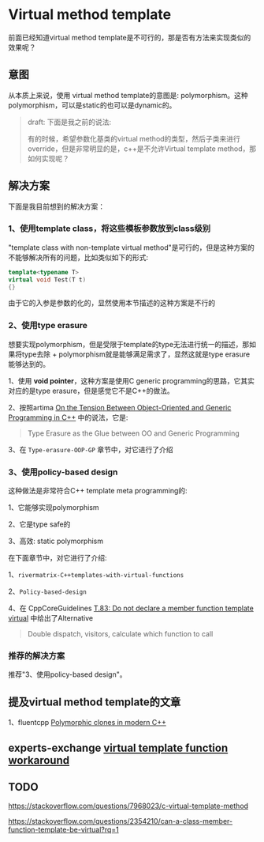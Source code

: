 # Virtual method template 

前面已经知道virtual method template是不可行的，那是否有方法来实现类似的效果呢？

## 意图

从本质上来说，使用 virtual method template的意图是: polymorphism。这种polymorphism，可以是static的也可以是dynamic的。

> draft: 下面是我之前的说法:
>
> 有的时候，希望参数化基类的virtual method的类型，然后子类来进行override，但是非常明显的是，c++是不允许Virtual template method，那如何实现呢？

## 解决方案

下面是我目前想到的解决方案：

### 1、使用template class，将这些模板参数放到class级别

"template class with non-template virtual method"是可行的，但是这种方案的不能够解决所有的问题，比如类似如下的形式:

```C++
template<typename T>
virtual void Test(T t)
{}
```

由于它的入参是参数的化的，显然使用本节描述的这种方案是不行的



### 2、使用type erasure

想要实现polymorphism，但是受限于template的type无法进行统一的描述，那如果将type去除  + polymorphism就是能够满足需求了，显然这就是type erasure能够达到的。

1、使用 **void pointer**，这种方案是使用C generic programming的思路，它其实对应的是type erasure，但是感觉它不是C++的做法。

2、按照artima [On the Tension Between Object-Oriented and Generic Programming in C++](https://www.artima.com/cppsource/type_erasure.html) 中的说法，它是:

> Type Erasure as the Glue between OO and Generic Programming

3、在 `Type-erasure-OOP-GP` 章节中，对它进行了介绍

### 3、使用policy-based design

这种做法是非常符合C++ template meta programming的:

1、它能够实现polymorphism 

2、它是type safe的

3、高效: static polymorphism

在下面章节中，对它进行了介绍:

1、`rivermatrix-C++templates-with-virtual-functions`

2、`Policy-based-design`

4、在 CppCoreGuidelines [T.83: Do not declare a member function template virtual](https://github.com/isocpp/CppCoreGuidelines/blob/master/CppCoreGuidelines.md#t83-do-not-declare-a-member-function-template-virtual) 中给出了Alternative

> Double dispatch, visitors, calculate which function to call

### 推荐的解决方案

推荐"3、使用policy-based design"。

## 提及virtual method template的文章

1、fluentcpp [Polymorphic clones in modern C++](https://www.fluentcpp.com/2017/09/08/make-polymorphic-copy-modern-cpp/)



## experts-exchange [virtual template function workaround](https://www.experts-exchange.com/questions/20558666/virtual-template-function-workaround.html)



## TODO

https://stackoverflow.com/questions/7968023/c-virtual-template-method

https://stackoverflow.com/questions/2354210/can-a-class-member-function-template-be-virtual?rq=1




